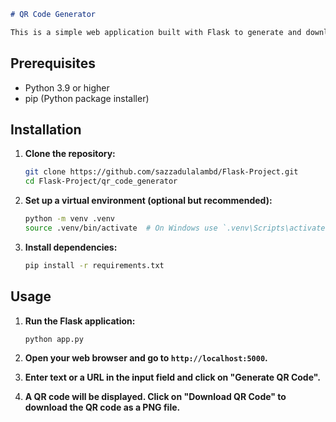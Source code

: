 

```markdown
# QR Code Generator

This is a simple web application built with Flask to generate and download QR codes based on user input.
```

## Prerequisites

- Python 3.9 or higher
- pip (Python package installer)

## Installation


1. **Clone the repository:**

   ```bash
   git clone https://github.com/sazzadulalambd/Flask-Project.git
   cd Flask-Project/qr_code_generator
   ```

2. **Set up a virtual environment (optional but recommended):**

   ```bash
   python -m venv .venv
   source .venv/bin/activate  # On Windows use `.venv\Scripts\activate`
   ```

3. **Install dependencies:**

   ```bash
   pip install -r requirements.txt
   ```

## Usage

1. **Run the Flask application:**

   ```bash
   python app.py
   ```

2. **Open your web browser and go to `http://localhost:5000`.**

3. **Enter text or a URL in the input field and click on "Generate QR Code".**

4. **A QR code will be displayed. Click on "Download QR Code" to download the QR code as a PNG file.**

